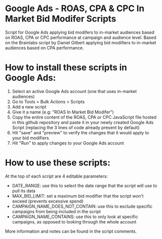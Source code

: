 # Google Ads - ROAS, CPA & CPC In Market Bid Modifer Scripts
Script for Google Ads applying bid modifers to in-market audiences based on ROAS, CPA or CPC performance at campaign and audience level.
Based on the Brainlabs script by Daniel Gilbert applying bid modifiers to in-market audiences based on CPA performance.

# How to install these scripts in Google Ads:

1. Select an active Google Ads account (one that uses in-market audiences)
2. Go to Tools > Bulk Actions > Scripts
3. Add a new script
4. Give it a name (e.g: "ROAS In Market Bid Modifer")
5. Copy the entire content of the ROAS, CPA or CPC JavaScript file hosted in this github repository and paste it in your newly created Google Ads Script (replacing the 3 lines of code already present by default)
6. Hit "save" and "preview" to verify the changes that it would apply to your bid modifiers.
7. Hit "Run" to apply changes to your Google Ads account

# How to use these scripts:

At the top of each script are 4 editable parameters: 

- DATE_RANGE: use this to select the date range that the script will use to pull its data
- MAX_BID_LIMIT: set a maximum bid modifier that the script won't exceed (prevents excessive spend)
- CAMPAIGN_NAME_DOES_NOT_CONTAIN: use this to exclude specific campaigns from being included in the script
- CAMPAIGN_NAME_CONTAINS: use this to only look at specific campaigns, as opposed to looking through the whole account

More information and notes can be found in the script comments.
